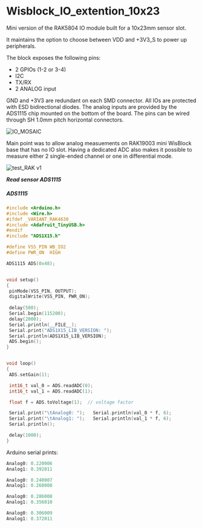 # Wisblock_IO_extention_10x23
Mini version of the RAK5804 IO module built for a 10x23mm sensor slot.

It maintains the option to choose between VDD and +3V3_S to power up peripherals.

The block exposes the following pins:

- 2 GPIOs (1-2 or 3-4)
- I2C
- TX/RX
- 2 ANALOG input

GND and +3V3 are redundant on each SMD connector.
All IOs are protected with ESD bidirectional diodes.
The analog inputs are provided by the ADS1115 chip mounted on the bottom of the board.
The pins can be wired through SH 1.0mm pitch horizontal connectors.

![IO_MOSAIC](https://github.com/piecol/Wisblock_IO_extention_10x23/assets/29545872/d94824b2-ea09-4e53-92ed-dce951a62d62)

Main point was to allow analog measuements on RAK19003 mini WisBlock base that has no IO slot. 
Having a dedicated ADC also makes it possible to measure either 2 single-ended channel or one in differential mode. 

![test_RAK v1](https://github.com/piecol/Wisblock_IO_extention_10x23/assets/29545872/fa6455f0-08eb-4e42-8286-08541ba00e5f)

***Read sensor ADS1115***
##### ADS1115  
 ```c
#include <Arduino.h>
#include <Wire.h>
#ifdef _VARIANT_RAK4630_
#include <Adafruit_TinyUSB.h>
#endif
#include "ADS1X15.h"

#define VSS_PIN WB_IO2
#define PWR_ON  HIGH

ADS1115 ADS(0x48);


void setup() 
{ 
  pinMode(VSS_PIN, OUTPUT);
  digitalWrite(VSS_PIN, PWR_ON);
  
  delay(500);
  Serial.begin(115200);
  delay(2000);
  Serial.println(__FILE__);
  Serial.print("ADS1X15_LIB_VERSION: ");
  Serial.println(ADS1X15_LIB_VERSION);
  ADS.begin();
}


void loop() 
{
  ADS.setGain(1);

  int16_t val_0 = ADS.readADC(0);  
  int16_t val_1 = ADS.readADC(1);  
 
  float f = ADS.toVoltage(1);  // voltage factor

  Serial.print("\tAnalog0: ");   Serial.println(val_0 * f, 6);
  Serial.print("\tAnalog1: ");   Serial.println(val_1 * f, 6);
  Serial.println();

  delay(1000);
}
```

Arduino serial prints:

```c
Analog0: 0.220006
Analog1: 0.392011

Analog0: 0.240007
Analog1: 0.268008

Analog0: 0.286008
Analog1: 0.356010

Analog0: 0.306009
Analog1: 0.372011
```
